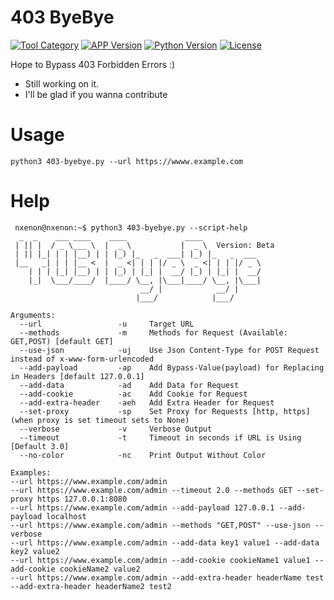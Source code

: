 # 403 ByeBye
[![Tool Category](https://badgen.net/badge/Tool/Bypasser/black)](https://github.com/nxenon/403-byebye)
[![APP Version](https://badgen.net/badge/Version/Beta/red)](https://github.com/nxenon/403-byebye)
[![Python Version](https://badgen.net/badge/Python/3.x/blue)](https://www.python.org/download/releases/3.0/)
[![License](https://badgen.net/badge/License/GPLv2/purple)](https://github.com/nxenon/403-byebye/blob/master/LICENSE)

Hope to Bypass 403 Forbidden Errors :)
 - Still working on it.
 - I'll be glad if you wanna contribute

# Usage
    python3 403-byebye.py --url https://wwww.example.com

# Help
     nxenon@nxenon:~$ python3 403-byebye.py --script-help
      _  _    ___ ____    ____             ____
     | || |  / _ \___ \  |  _ \           |  _ \  Version: Beta
     | || |_| | | |__) | | |_) |_   _  ___| |_) |_   _  ___
     |__   _| | | |__ <  |  _ <| | | |/ _ \  _ <| | | |/ _ \
        | | | |_| |__) | | |_) | |_| |  __/ |_) | |_| |  __/
        |_|  \___/____/  |____/ \__, |\___|____/ \__, |\___|
                                 __/ |            __/ |
                                |___/            |___/
    
    Arguments:
      --url                 -u     Target URL
      --methods             -m     Methods for Request (Available: GET,POST) [default GET]
      --use-json            -uj    Use Json Content-Type for POST Request instead of x-www-form-urlencoded
      --add-payload         -ap    Add Bypass-Value(payload) for Replacing in Headers [default 127.0.0.1]
      --add-data            -ad    Add Data for Request
      --add-cookie          -ac    Add Cookie for Request
      --add-extra-header    -aeh   Add Extra Header for Request
      --set-proxy           -sp    Set Proxy for Requests [http, https](when proxy is set timeout sets to None)
      --verbose             -v     Verbose Output
      --timeout             -t     Timeout in seconds if URL is Using [Default 3.0]
      --no-color            -nc    Print Output Without Color
    
    Examples:
    --url https://www.example.com/admin
    --url https://www.example.com/admin --timeout 2.0 --methods GET --set-proxy https 127.0.0.1:8080
    --url https://www.example.com/admin --add-payload 127.0.0.1 --add-payload localhost
    --url https://www.example.com/admin --methods "GET,POST" --use-json --verbose
    --url https://www.example.com/admin --add-data key1 value1 --add-data key2 value2
    --url https://www.example.com/admin --add-cookie cookieName1 value1 --add-cookie cookieName2 value2
    --url https://www.example.com/admin --add-extra-header headerName test --add-extra-header headerName2 test2
